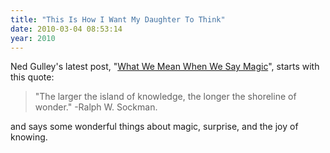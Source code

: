 ```yaml
---
title: "This Is How I Want My Daughter To Think"
date: 2010-03-04 08:53:14
year: 2010
---
```

Ned Gulley's latest post, "<a href="http://www.starchamber.com/2010/03/what-we-mean-when-we-say-magic.html">What We Mean When We Say Magic</a>", starts with this quote:
<blockquote>"The larger the island of knowledge, the longer the shoreline of wonder." -Ralph W. Sockman.</blockquote>
and says some wonderful things about magic, surprise, and the joy of knowing.
